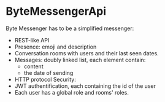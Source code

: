 # ByteMessengerApi

Byte Messenger has to be a simplified messenger:
- REST-like API
- Presence: emoji and description
- Conversation rooms with users and their last seen dates.
- Messages: doubly linked list, each element contain:
  - content
  - the date of sending
- HTTP protocol 
Security:
- JWT authentification, each containing the id of the user
- Each user has a global role and rooms' roles.
